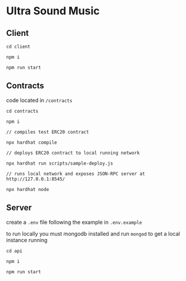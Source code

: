 # Ultra Sound Music

## Client

```
cd client

npm i

npm run start

```

## Contracts

code located in `/contracts`

```
cd contracts

npm i

// compiles test ERC20 contract

npx hardhat compile

// deploys ERC20 contract to local running network

npx hardhat run scripts/sample-deploy.js

// runs local network and exposes JSON-RPC server at http://127.0.0.1:8545/

npx hardhat node

```

## Server

create a `.env` file following the example in `.env.example`

to run locally you must mongodb installed and run `mongod` to get a local instance running

```
cd api

npm i

npm run start
```
